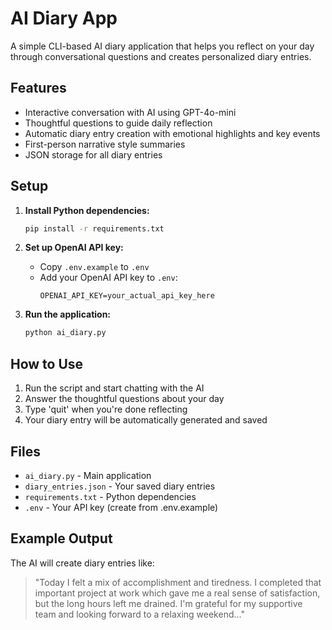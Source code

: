 # AI Diary App

A simple CLI-based AI diary application that helps you reflect on your day through conversational questions and creates personalized diary entries.

## Features

- Interactive conversation with AI using GPT-4o-mini
- Thoughtful questions to guide daily reflection
- Automatic diary entry creation with emotional highlights and key events
- First-person narrative style summaries
- JSON storage for all diary entries

## Setup

1. **Install Python dependencies:**
   ```bash
   pip install -r requirements.txt
   ```

2. **Set up OpenAI API key:**
   - Copy `.env.example` to `.env`
   - Add your OpenAI API key to `.env`:
     ```
     OPENAI_API_KEY=your_actual_api_key_here
     ```

3. **Run the application:**
   ```bash
   python ai_diary.py
   ```

## How to Use

1. Run the script and start chatting with the AI
2. Answer the thoughtful questions about your day
3. Type 'quit' when you're done reflecting
4. Your diary entry will be automatically generated and saved

## Files

- `ai_diary.py` - Main application
- `diary_entries.json` - Your saved diary entries
- `requirements.txt` - Python dependencies
- `.env` - Your API key (create from .env.example)

## Example Output

The AI will create diary entries like:
> "Today I felt a mix of accomplishment and tiredness. I completed that important project at work which gave me a real sense of satisfaction, but the long hours left me drained. I'm grateful for my supportive team and looking forward to a relaxing weekend..."